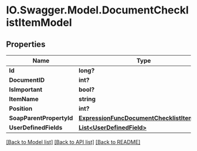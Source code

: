 # IO.Swagger.Model.DocumentChecklistItemModel
## Properties

Name | Type | Description | Notes
------------ | ------------- | ------------- | -------------
**Id** | **long?** |  | [optional] 
**DocumentID** | **int?** |  | [optional] 
**IsImportant** | **bool?** |  | [optional] 
**ItemName** | **string** |  | [optional] 
**Position** | **int?** |  | [optional] 
**SoapParentPropertyId** | [**ExpressionFuncDocumentChecklistItemInt64**](ExpressionFuncDocumentChecklistItemInt64.md) |  | [optional] 
**UserDefinedFields** | [**List&lt;UserDefinedField&gt;**](UserDefinedField.md) |  | [optional] 

[[Back to Model list]](../README.md#documentation-for-models) [[Back to API list]](../README.md#documentation-for-api-endpoints) [[Back to README]](../README.md)

